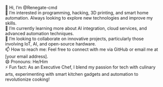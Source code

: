 👋 Hi, I’m @Renegate-cmd  
👀 I’m interested in programming, hacking, 3D printing, and smart home automation. Always looking to explore new technologies and improve my skills.  
🌱 I’m currently learning more about AI integration, cloud services, and advanced automation techniques.  
💞️ I’m looking to collaborate on innovative projects, particularly those involving IoT, AI, and open-source hardware.  
📫 How to reach me: Feel free to connect with me via GitHub or email me at [your email address].  
😄 Pronouns: He/Him  
⚡ Fun fact: As an Executive Chef, I blend my passion for tech with culinary arts, experimenting with smart kitchen gadgets and automation to revolutionize cooking!
